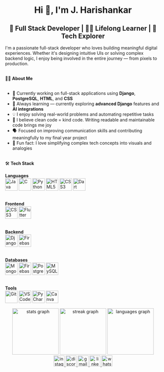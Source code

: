 <h1 align="center">Hi 👋, I'm J. Harishankar</h1>

<h2 align="center">🚀 Full Stack Developer | 👨‍💻 Lifelong Learner | 🌱 Tech Explorer</h2>

<p align="left">
I'm a passionate full-stack developer who loves building meaningful digital experiences. Whether it's designing intuitive UIs or solving complex backend logic, I enjoy being involved in the entire journey — from pixels to production.<br><br>

👨‍💻 <strong>About Me</strong><br><br>
- 🔭 Currently working on full-stack applications using <strong>Django</strong>, <strong>PostgreSQL</strong>, <strong>HTML</strong>, and <strong>CSS</strong><br>
- 🌱 Always learning — currently exploring <strong>advanced Django</strong> features and <strong>AI integrations</strong><br>
- 💡 I enjoy solving real-world problems and automating repetitive tasks<br>
- 🧠 I believe clean code = kind code. Writing readable and maintainable code brings me joy<br>
- 🗣️ Focused on improving communication skills and contributing meaningfully to my final year project<br>
- 🤩 Fun fact: I love simplifying complex tech concepts into visuals and analogies<br><br>

🛠️ <strong>Tech Stack</strong><br><br>
<strong>Languages</strong><br>
<img src="https://cdn.jsdelivr.net/gh/devicons/devicon/icons/java/java-original.svg" height="40" alt="Java" />
<img src="https://skillicons.dev/icons?i=c" height="40" alt="C" />
<img src="https://cdn.jsdelivr.net/gh/devicons/devicon/icons/python/python-original.svg" height="40" alt="Python" />
<img src="https://cdn.jsdelivr.net/gh/devicons/devicon/icons/html5/html5-original.svg" height="40" alt="HTML5" />
<img src="https://cdn.jsdelivr.net/gh/devicons/devicon/icons/css3/css3-original.svg" height="40" alt="CSS3" />
<img src="https://cdn.jsdelivr.net/gh/devicons/devicon/icons/dart/dart-original.svg" height="40" alt="Dart" />
<br><br>

<strong>Frontend</strong><br>
<img src="https://cdn.jsdelivr.net/gh/devicons/devicon/icons/css3/css3-original.svg" height="40" alt="CSS3" />
<img src="https://cdn.jsdelivr.net/gh/devicons/devicon/icons/flutter/flutter-original.svg" height="40" alt="Flutter" />
<br><br>

<strong>Backend</strong><br>
<img src="https://cdn.jsdelivr.net/gh/devicons/devicon/icons/django/django-plain.svg" height="40" alt="Django" />
<img src="https://cdn.jsdelivr.net/gh/devicons/devicon/icons/firebase/firebase-plain.svg" height="40" alt="Firebase" />
<br><br>

<strong>Databases</strong><br>
<img src="https://cdn.jsdelivr.net/gh/devicons/devicon/icons/mongodb/mongodb-original.svg" height="40" alt="MongoDB" />
<img src="https://cdn.jsdelivr.net/gh/devicons/devicon/icons/firebase/firebase-plain.svg" height="40" alt="Firebase DB" />
<img src="https://cdn.jsdelivr.net/gh/devicons/devicon/icons/postgresql/postgresql-original.svg" height="40" alt="PostgreSQL" />
<img src="https://cdn.jsdelivr.net/gh/devicons/devicon/icons/mysql/mysql-original.svg" height="40" alt="MySQL" />
<br><br>

  
<strong>Tools</strong><br>
<img src="https://cdn.jsdelivr.net/gh/devicons/devicon/icons/git/git-original.svg" height="40" alt="Git" />
<img src="https://cdn.jsdelivr.net/gh/devicons/devicon/icons/vscode/vscode-original.svg" height="40" alt="VS Code" />
<img src="https://cdn.jsdelivr.net/gh/devicons/devicon/icons/pycharm/pycharm-original.svg" height="40" alt="PyCharm" />
<img src="https://cdn.jsdelivr.net/gh/devicons/devicon/icons/canva/canva-original.svg" height="40" alt="Canva" />

</p>

<div align="center">
  <img src="https://github-readme-stats.vercel.app/api?username=j-harishankar&hide_title=false&hide_rank=false&show_icons=true&include_all_commits=true&count_private=true&disable_animations=false&theme=dracula&locale=en&hide_border=false&cache_seconds=1800" height="150" alt="stats graph" />
  <img src="https://streak-stats.demolab.com?user=j-harishankar&locale=en&mode=daily&theme=dracula&hide_border=false&border_radius=5&v=2" height="150" alt="streak graph" />
  <img src="https://github-readme-stats.vercel.app/api/top-langs?username=j-harishankar&locale=en&hide_title=false&layout=compact&card_width=320&langs_count=5&theme=dracula&hide_border=false&cache_seconds=1800" height="150" alt="languages graph" />
</div>

<div align="center">
  <a href="https://instagram.com/hari_shankar_.j" target="_blank">
    <img src="https://img.shields.io/static/v1?message=Instagram&logo=instagram&label=&color=E4405F&logoColor=white&labelColor=&style=for-the-badge" height="35" alt="instagram logo" />
  </a>
  <a href="https://discord.com/users/harishankarj#3402" target="_blank">
    <img src="https://img.shields.io/static/v1?message=Discord&logo=discord&label=&color=7289DA&logoColor=white&labelColor=&style=for-the-badge" height="35" alt="discord logo" />
  </a>
  <a href="mailto:jharivichu@gmail.com" target="_blank">
    <img src="https://img.shields.io/static/v1?message=Gmail&logo=gmail&label=&color=D14836&logoColor=white&labelColor=&style=for-the-badge" height="35" alt="gmail logo" />
  </a>
  <a href="https://linkedin.com/in/jharishankar" target="_blank">
    <img src="https://img.shields.io/static/v1?message=LinkedIn&logo=linkedin&label=&color=0077B5&logoColor=white&labelColor=&style=for-the-badge" height="35" alt="linkedin logo" />
  </a>
  <a href="https://wa.me/917994031462" target="_blank">
    <img src="https://img.shields.io/static/v1?message=Whatsapp&logo=whatsapp&label=&color=25D366&logoColor=white&labelColor=&style=for-the-badge" height="35" alt="whatsapp logo" />
  </a>
</div>
